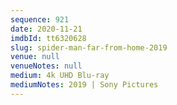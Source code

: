 ```yaml
---
sequence: 921
date: 2020-11-21
imdbId: tt6320628
slug: spider-man-far-from-home-2019
venue: null
venueNotes: null
medium: 4k UHD Blu-ray
mediumNotes: 2019 | Sony Pictures
---
```

